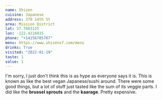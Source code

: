 ```yaml
---
name: Shizen
cuisine: Japanese
address: 370 14th St
area: Mission District
lat: 37.7683125
lon: -122.4216815
phone: "+14156785767"
menu: https://www.shizensf.com/menu
drinks: True
visited: "2022-01-19"
taste: 1
value: 1
---
```


I'm sorry, I just don't think this is as hype as everyone says it is. This is known as like the best vegan Japanese/sushi around. There were some good things, but a lot of stuff just tasted like the sum of its veggie parts. I did like the **brussel sprouts** and the **kaarage**. Pretty expensive.
